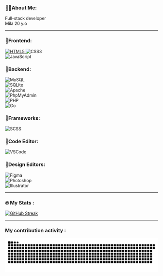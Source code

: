 ### 👩‍💻About Me:  
Full-stack developer  
Mila 20 y.o  

---

### 💙Frontend:  
 [ ![HTML5](https://skillicons.dev/icons/html5.svg)  ](https://skillicons.dev/icons?i=html5)
  ![CSS3](https://skillicons.dev/icons/css3.svg)  
  ![JavaScript](https://skillicons.dev/icons/javascript.svg)  

### 💙Backend:  
  ![MySQL](https://skillicons.dev/icons/mysql.svg)  
  ![SQLite](https://skillicons.dev/icons/sqlite.svg)  
  ![Apache](https://skillicons.dev/icons/apache.svg)  
  ![PhpMyAdmin](https://skillicons.dev/icons/phpmyadmin.svg)  
  ![PHP](https://skillicons.dev/icons/php.svg)  
  ![Go](https://skillicons.dev/icons/go.svg)  

### 💙Frameworks:  
  ![SCSS](https://skillicons.dev/icons/sass.svg)  

### 💙Code Editor:  
  ![VSCode](https://skillicons.dev/icons/vscode.svg)  

### 💙Design Editors:  
  ![Figma](https://skillicons.dev/icons/figma.svg)  
  ![Photoshop](https://skillicons.dev/icons/photoshop.svg)  
  ![Illustrator](https://skillicons.dev/icons/illustrator.svg)  

---
### :fire: My Stats :

[![GitHub Streak](https://github-readme-streak-stats.herokuapp.com?user=Deoships&theme=tokyonight&hide_border=true&border_radius=0&card_width=950)](https://git.io/streak-stats)

---
### My contribution activity :
![GitHub Snake SVG](https://github.com/Deoships/Deoships/blob/output/github-contribution-grid-snake-dark.svg)
